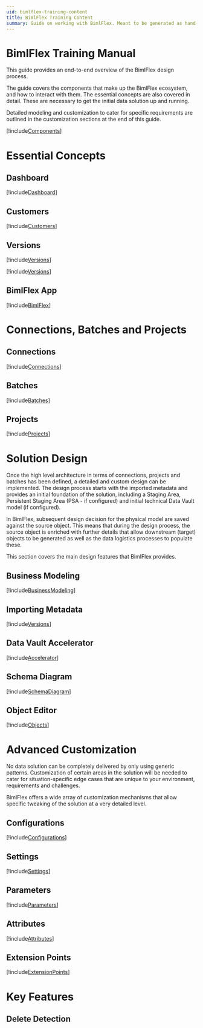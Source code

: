 ```yaml
---
uid: bimlflex-training-content
title: BimlFlex Training Content
summary: Guide on working with BimlFlex. Meant to be generated as hand-out.
---
```

# BimlFlex Training Manual

This guide provides an end-to-end overview of the BimlFlex design process.

The guide covers the components that make up the BimlFlex ecosystem, and how to interact with them. The essential concepts are also covered in detail. These are necessary to get the initial data solution up and running.

Detailed modeling and customization to cater for specific requirements are outlined in the customization sections at the end of this guide.

[!include[Components](../getting-started/bimlflex-components-overview.md)]

# Essential Concepts

## Dashboard

[!include[Dashboard](../metadata-editors/_incl-header-dashboard.md)]

## Customers

[!include[Customers](../concepts/_incl-header-customer.md)]

## Versions

[!include[Versions](../concepts/_incl-header-version.md)]

[!include[Versions](../metadata-editors/_incl-header-version.md)]

## BimlFlex App

[!include[BimlFlex](../metadata-editors/_incl-header-bimlflex-app.md)]

# Connections, Batches and Projects

## Connections

[!include[Connections](../metadata-editors/_incl-header-connection.md)]

## Batches

[!include[Batches](../metadata-editors/_incl-header-batch.md)]

## Projects

[!include[Projects](../metadata-editors/_incl-header-project.md)]

# Solution Design

Once the high level architecture in terms of connections, projects and batches has been defined, a detailed and custom design can be implemented. The design process starts with the imported metadata and provides an initial foundation of the solution, including a Staging Area, Persistent Staging Area (PSA - if configured) and initial technical Data Vault model (if configured).

In BimlFlex, subsequent design decision for the physical model are saved against the source object. This means that during the design process, the source object is enriched with further details that allow downstream (target) objects to be generated as well as the data logistics processes to populate these.

This section covers the main design features that BimlFlex provides.

## Business Modeling

[!include[BusinessModeling](../metadata-editors/_incl-header-business-modeling.md)]

## Importing Metadata

[!include[Versions](../concepts/_incl-header-metadata-import.md)]

## Data Vault Accelerator

[!include[Accelerator](../metadata-editors/_incl-header-accelerator.md)]

## Schema Diagram

[!include[SchemaDiagram](../metadata-editors/_incl-header-schema-diagram.md)]

## Object Editor

[!include[Objects](../metadata-editors/_incl-header-object.md)]

# Advanced Customization

No data solution can be completely delivered by only using generic patterns. Customization of certain areas in the solution will be needed to cater for situation-specific edge cases that are unique to your environment, requirements and challenges.

BimlFlex offers a wide array of customization mechanisms that allow specific tweaking of the solution at a very detailed level.

## Configurations

[!include[Configurations](../metadata-editors/_incl-header-configuration.md)]

## Settings

[!include[Settings](../metadata-editors/_incl-header-setting.md)]

## Parameters

[!include[Parameters](../metadata-editors/_incl-header-parameter.md)]

## Attributes

[!include[Attributes](../metadata-editors/_incl-header-attribute.md)]

## Extension Points

[!include[ExtensionPoints](../concepts/_incl-header-extension-point.md)]

# Key Features

## Delete Detection
